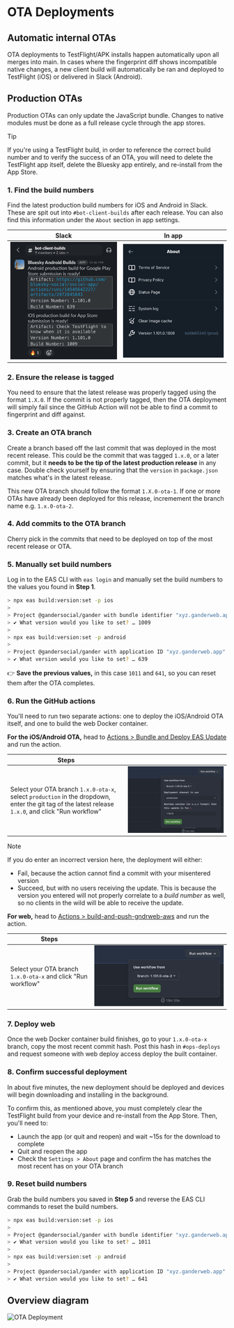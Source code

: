 # OTA Deployments

## Automatic internal OTAs

OTA deployments to TestFlight/APK installs happen automatically upon all merges
into main. In cases where the fingerprint diff shows incompatible native
changes, a new client build will automatically be ran and deployed to TestFlight
(iOS) or delivered in Slack (Android).

## Production OTAs

Production OTAs can only update the JavaScript bundle. Changes to native modules
must be done as a full release cycle through the app stores.

> [!TIP]
> If you're using a TestFlight build, in order to reference the correct build
> number and to verify the success of an OTA, you will need to delete the
> TestFlight app itself, delete the Bluesky app entirely, and re-install from
> the App Store.

### 1. Find the build numbers

Find the latest production build numbers for iOS and Android in Slack. These are
spit out into `#bot-client-builds` after each release. You can also find this
information under the `About` section in app settings.

| Slack | In app |
| ----- | ------ |
| ![slack](./img/slack_client_builds.jpeg) | ![slack](./img/ios_settings_about.jpeg) |

### 2. Ensure the release is tagged

You need to ensure that the latest release was properly tagged using the format
`1.X.0`. If the commit is not properly tagged, then the OTA deployment will
simply fail since the GitHub Action will not be able to find a commit to
fingerprint and diff against.

### 3. Create an OTA branch

Create a branch based off the last commit that was deployed in the most recent
release. This could be the commit that was tagged `1.x.0`, or a later commit,
but it **needs to be the tip of the latest production release** in any case.
Double check yourself by ensuring that the `version` in `package.json` matches
what's in the latest release.

This new OTA branch should follow the format `1.X.0-ota-1`. If one or more OTAs
have already been deployed for this release, incremement the branch name e.g.
`1.x.0-ota-2`.

### 4. Add commits to the OTA branch

Cherry pick in the commits that need to be deployed on top of the most recent
release or OTA.

### 5. Manually set build numbers

Log in to the EAS CLI with `eas login` and manually set the build numbers to the
values you found in **Step 1**.

```sh
> npx eas build:version:set -p ios
>
> Project @gandersocial/gander with bundle identifier "xyz.ganderweb.app" is configured with buildNumber 1011.
> ✔ What version would you like to set? … 1009
>
> npx eas build:version:set -p android
>
> Project @gandersocial/gander with application ID "xyz.ganderweb.app" is configured with versionCode 641.
> ✔ What version would you like to set? … 639  
```

👉 **Save the previous values,** in this case `1011` and `641`, so you can reset
them after the OTA completes.

### 6. Run the GitHub actions
You'll need to run two separate actions: one to deploy the iOS/Android OTA
itself, and one to build the web Docker container.

**For the iOS/Android OTA,** head to [Actions > Bundle and Deploy EAS
Update](https://github.com/gander-social/social-app/actions/workflows/bundle-deploy-eas-update.yml)
and run the action.

| Steps |     |
| ----- | --- |
| Select your OTA branch `1.x.0-ota-x`, select `production` in the dropdown, enter the git tag of the latest release `1.x.0`, and click "Run workflow"  | ![workflow](./img/ota_action.png) |

> [!NOTE]
> If you do enter an incorrect version here, the deployment will either:
> - Fail, because the action cannot find a commit with your misentered version
> - Succeed, but with no users receiving the update. This is because the version
>   you entered will not properly correlate to a _build number_ as well, so no
>   clients in the wild will be able to receive the update.

**For web,** head to [Actions >
build-and-push-gndrweb-aws](https://github.com/gander-social/social-app/actions/workflows/build-and-push-gndrweb-aws.yaml)
and run the action.

| Steps |     |
| ----- | --- |
| Select your OTA branch `1.x.0-ota-x` and click "Run workflow" | ![workflow](./img/web_action.png) |

### 7. Deploy web

Once the web Docker container build finishes, go to your `1.x.0-ota-x` branch,
copy the most recent commit hash. Post this hash in `#ops-deploys` and request
someone with web deploy access deploy the built container.

### 8. Confirm successful deployment

In about five minutes, the new deployment should be deployed and devices will
begin downloading and installing in the background.

To confirm this, as mentioned above, you must completely clear the TestFlight
build from your device and re-install from the App Store. Then, you'll need to:
- Launch the app (or quit and reopen) and wait ~15s for the download to complete
- Quit and reopen the app
- Check the `Settings > About` page and confirm the has matches the most recent has on your OTA branch

### 9. Reset build numbers

Grab the build numbers you saved in **Step 5** and reverse the EAS CLI commands
to reset the build numbers.

```sh
> npx eas build:version:set -p ios
>
> Project @gandersocial/gander with bundle identifier "xyz.ganderweb.app" is configured with buildNumber 1009.
> ✔ What version would you like to set? … 1011
>
> npx eas build:version:set -p android
>
> Project @gandersocial/gander with application ID "xyz.ganderweb.app" is configured with versionCode 639.
> ✔ What version would you like to set? … 641
```

## Overview diagram

![OTA Deployment](./img/ota-flow.png)
